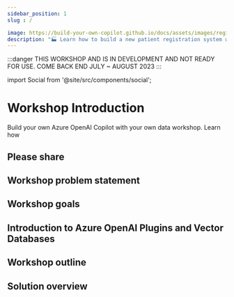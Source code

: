 ```yaml
---
sidebar_position: 1
slug : /

image: https://build-your-own-copilot.github.io/docs/assets/images/registration_process-43dca5d4795ea05a0b16a2046696e41e.png
description: "🏭 Learn how to build a new patient registration system using Azure Form Recognizer"
---
```


:::danger
THIS WORKSHOP AND IS IN DEVELOPMENT AND NOT READY FOR USE.
COME BACK END JULY ~ AUGUST 2023
:::

import Social from '@site/src/components/social';

# Workshop Introduction

Build your own Azure OpenAI Copilot with your own data workshop. Learn how

## Please share

<Social
    page_url="https://aka.ms/PatientRegistration"
    image_url="https://build-your-own-copilot.github.io/docs/assets/images/registration_process-43dca5d4795ea05a0b16a2046696e41e.png"
    title="New Patient Azure Form Recognizer Workshop"
    description= "🏭 Learn how to build a new patient registration system using Azure Form Recognizer @dglover"
    hashtags="AzureFormRecognizer"
    hashtag=""
/>

## Workshop problem statement


## Workshop goals


## Introduction to Azure OpenAI Plugins and Vector Databases 


## Workshop outline


## Solution overview
